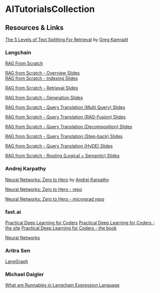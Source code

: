 # AITutorialsCollection


## Resources & Links 


[The 5 Levels of Text Splitting For Retrieval](https://www.youtube.com/watch?v=8OJC21T2SL4) by [Greg Kamradt](https://www.youtube.com/@DataIndependent)

### Langchain
[RAG From Scratch](https://www.youtube.com/playlist?list=PLfaIDFEXuae2LXbO1_PKyVJiQ23ZztA0x)

[RAG from Scratch - Overview Slides](https://docs.google.com/presentation/d/1C9IaAwHoWcc4RSTqo-pCoN3h0nCgqV2JEYZUJunv_9Q/edit#slide=id.p)  
[RAG from Scratch - Indexing Slides](https://docs.google.com/presentation/d/1MhsCqZs7wTX6P19TFnA9qRSlxH3u-1-0gWkhBiDG9lQ/edit#slide=id.p)

[RAG from Scratch - Retrieval Slides](https://docs.google.com/presentation/d/124I8jlBRCbb0LAUhdmDwbn4nREqxSxZU1RF_eTGXUGc/edit#slide=id.g267060cc54f_0_0)

[RAG from Scratch - Generation Slides](https://docs.google.com/presentation/d/1eRJwzbdSv71e9Ou9yeqziZrz1UagwX8B1kL4TbL5_Gc/edit#slide=id.g2b46f2cb556_0_0)

[RAG from Scratch - Query Translation (Multi Query) Slides](https://docs.google.com/presentation/d/15pWydIszbQG3Ipur9COfTduutTZm6ULdkkyX-MNry8I/edit#slide=id.g268cd4ba153_0_0)

[RAG from Scratch - Query Translation (RAG-Fusion) Slides](https://docs.google.com/presentation/d/1EwykmdVSQqlh6XpGt8APOMYp4q1CZqqeclAx61pUcjI/edit#slide=id.g268cfa48f45_0_0)

[RAG from Scratch - Query Translation (Decomposition) Slides](https://docs.google.com/presentation/d/1O97KYrsmYEmhpQ6nkvOVAqQYMJvIaZulGFGmz4cuuVE/edit#slide=id.g268fdc1fda2_0_0)

[RAG from Scratch - Query Translation (Step-back) Slides](https://docs.google.com/presentation/d/1L0MRGVDxYA1eLOR0L_6Ze1l2YV8AhN1QKUtmNA-fJlU/edit#slide=id.g268cfa65240_0_0)

[RAG from Scratch - Query Translation (HyDE) Slides](https://docs.google.com/presentation/d/10MmB_QEiS4m00xdyu-92muY-8jC3CdaMpMXbXjzQXsM/edit#slide=id.g2b872e9a17e_0_0)

[RAG from Scratch - Routing (Logical + Semantic) Slides](https://docs.google.com/presentation/d/1kC6jFj8C_1ZXDYcFaJ8vhJvCYEwxwsVqk2VVeKKuyx4/edit#slide=id.g26bc3116f45_0_0)


### Andrej Karpathy
[Neural Networks: Zero to Hero](https://www.youtube.com/playlist?list=PLAqhIrjkxbuWI23v9cThsA9GvCAUhRvKZ) by [Andrej Karpathy](https://www.youtube.com/@AndrejKarpathy)

[Neural Networks: Zero to Hero - repo](https://github.com/karpathy/nn-zero-to-hero)

[Neural Networks: Zero to Hero - micrograd repo](https://github.com/karpathy/micrograd)

### fast.ai
[Practical Deep Learning for Coders](https://www.youtube.com/playlist?list=PLfYUBJiXbdtSvpQjSnJJ_PmDQB_VyT5iU)
[Practical Deep Learning for Coders - the site](https://course.fast.ai/)
[Practical Deep Learning for Coders - the book](https://course.fast.ai/Resources/book.html)

[Neural Networks](https://www.youtube.com/playlist?list=PLZHQObOWTQDNU6R1_67000Dx_ZCJB-3pi)

### Aritra Sen
[LangGraph](https://www.youtube.com/playlist?list=PLOrU905yPYXLwua9Ci5rXKA8iRz61bpg7)

### Michael Daigler 
[What are Runnables in Langchain Expression Language](https://www.youtube.com/watch?v=zREUGA_v3xc)
